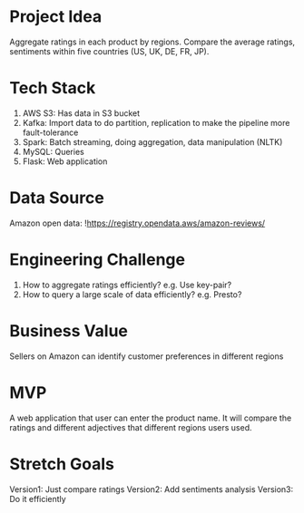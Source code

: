 # Project Idea 
Aggregate ratings in each product by regions. Compare the average ratings, sentiments within five countries (US, UK, DE, FR, JP).

# Tech Stack
1. AWS S3: Has data in S3 bucket
2. Kafka: Import data to do partition, replication to make the pipeline more fault-tolerance
3. Spark: Batch streaming, doing aggregation, data manipulation (NLTK)
4. MySQL: Queries
5. Flask: Web application

# Data Source
Amazon open data: !https://registry.opendata.aws/amazon-reviews/

# Engineering Challenge
1. How to aggregate ratings efficiently? e.g. Use key-pair?
2. How to query a large scale of data efficiently? e.g. Presto?

# Business Value
Sellers on Amazon can identify customer preferences in different regions

# MVP
A web application that user can enter the product name. It will compare the ratings and different adjectives that different regions users used.

# Stretch Goals
Version1: Just compare ratings
Version2: Add sentiments analysis
Version3: Do it efficiently
